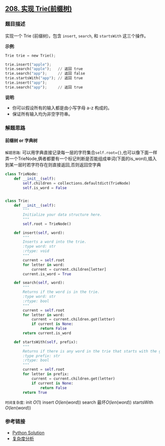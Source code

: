 ## [208. 实现 Trie(前缀树)](https://leetcode-cn.com/problems/implement-trie-prefix-tree/description/)

### 题目描述

实现一个 Trie (前缀树)，包含 `insert`, `search`, 和 `startsWith` 这三个操作。

**示例**:

```python
Trie trie = new Trie();

trie.insert("apple");
trie.search("apple");   // 返回 true
trie.search("app");     // 返回 false
trie.startsWith("app"); // 返回 true
trie.insert("app"); 
trie.search("app");     // 返回 true
```

**说明**:

* 你可以假设所有的输入都是由小写字母 a-z 构成的。
* 保证所有输入均为非空字符串。

### 解题思路

#### 前缀树 or 字典树

`解题思路`:  可以用字典直接记录每一层的字符集合`self.root={}`,也可以像下面一样弄一个TrieNode,俩者都要有一个标记判断是否能组成单词(下面的is_word),插入到某一层时若字符存在则直接返回,否则返回空字典

```python
class TrieNode:
    def __init__(self):
        self.children = collections.defaultdict(TrieNode)
        self.is_word = False


class Trie:
    def __init__(self):
        """
        Initialize your data structure here.
        """
        self.root = TrieNode()

    def insert(self, word):
        """
        Inserts a word into the trie.
        :type word: str
        :rtype: void
        """
        current = self.root
        for letter in word:
            current = current.children[letter]
        current.is_word = True

    def search(self, word):
        """
        Returns if the word is in the trie.
        :type word: str
        :rtype: bool
        """
        current = self.root
        for letter in word:
            current = current.children.get(letter)
            if current is None:
                return False
        return current.is_word

    def startsWith(self, prefix):
        """
        Returns if there is any word in the trie that starts with the given prefix.
        :type prefix: str
        :rtype: bool
        """
        current = self.root
        for letter in prefix:
            current = current.children.get(letter)
            if current is None:
                return False
        return True
```

`时间复杂度`: init $O(1)$ insert $O(len(word))$ search 最坏$O(len(word))$ startsWith $O(len(word))$

### 参考链接

* [Python Solution](https://leetcode.com/problems/implement-trie-prefix-tree/discuss/58834/AC-Python-Solution) 
* [复杂度分析](https://leetcode.com/articles/implement-trie-prefix-tree/) 